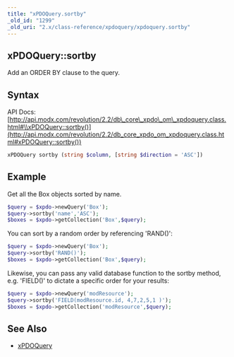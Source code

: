 ```yaml
---
title: "xPDOQuery.sortby"
_old_id: "1299"
_old_uri: "2.x/class-reference/xpdoquery/xpdoquery.sortby"
---
```


## xPDOQuery::sortby

 Add an ORDER BY clause to the query.

## Syntax

 API Docs: [http://api.modx.com/revolution/2.2/db\_core\_xpdo\_om\_xpdoquery.class.html#\\xPDOQuery::sortby()](http://api.modx.com/revolution/2.2/db_core_xpdo_om_xpdoquery.class.html#xPDOQuery::sortby())

 ``` php 
xPDOQuery sortby (string $column, [string $direction = 'ASC'])
```

## Example

 Get all the Box objects sorted by name.

 ``` php
$query = $xpdo->newQuery('Box');
$query->sortby('name','ASC');
$boxes = $xpdo->getCollection('Box',$query);
```

 You can sort by a random order by referencing 'RAND()':

 ``` php 
$query = $xpdo->newQuery('Box');
$query->sortby('RAND()');
$boxes = $xpdo->getCollection('Box',$query);
```

 Likewise, you can pass any valid database function to the sortby method, e.g. 'FIELD()' to dictate a specific order for your results:

 ``` php 
$query = $xpdo->newQuery('modResource');
$query->sortby('FIELD(modResource.id, 4,7,2,5,1 )');
$boxes = $xpdo->getCollection('modResource',$query);
```

## See Also

- [xPDOQuery](extending-modx/xpdo/class-reference/xpdoquery "xPDOQuery")